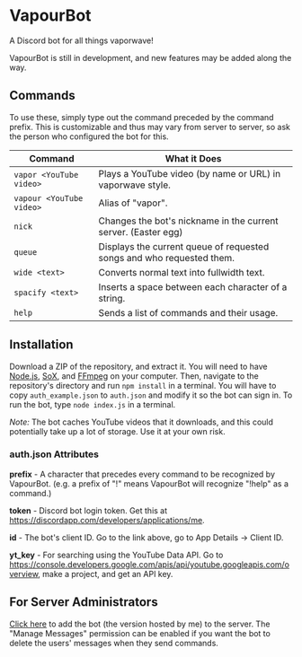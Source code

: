 # VapourBot

A Discord bot for all things vaporwave!

VapourBot is still in development, and new features may be added along the way.

## Commands

To use these, simply type out the command preceded by the command prefix. This is customizable and thus may vary from server to server, so ask the person who configured the bot for this.

Command                  | What it Does                                                         
------------------------ | ---------------------------------------------------------------------
`vapor <YouTube video>`  | Plays a YouTube video (by name or URL) in vaporwave style.           
`vapour <YouTube video>` | Alias of "vapor".                                                    
`nick`                   | Changes the bot's nickname in the current server. (Easter egg)       
`queue`                  | Displays the current queue of requested songs and who requested them.
`wide <text>`            | Converts normal text into fullwidth text.                            
`spacify <text>`         | Inserts a space between each character of a string.                  
`help`                   | Sends a list of commands and their usage.                            

## Installation

Download a ZIP of the repository, and extract it. You will need to have [Node.js](https://nodejs.org/), [SoX](http://sox.sourceforge.net/), and [FFmpeg](http://ffmpeg.org/) on your computer. Then, navigate to the repository's directory and run `npm install` in a terminal. You will have to copy `auth_example.json` to `auth.json` and modify it so the bot can sign in. To run the bot, type `node index.js` in a terminal.

*Note:* The bot caches YouTube videos that it downloads, and this could potentially take up a lot of storage. Use it at your own risk.

### auth.json Attributes

**prefix** - A character that precedes every command to be recognized by VapourBot. (e.g. a prefix of "!" means VapourBot will recognize "!help" as a command.)

**token** - Discord bot login token. Get this at <https://discordapp.com/developers/applications/me>.

**id** - The bot's client ID. Go to the link above, go to App Details -> Client ID.

**yt_key** - For searching using the YouTube Data API. Go to <https://console.developers.google.com/apis/api/youtube.googleapis.com/overview>, make a project, and get an API key.

## For Server Administrators

[Click here](https://discordapp.com/oauth2/authorize?client_id=287064493584941057&scope=bot&permissions=8192) to add the bot (the version hosted by me) to the server. The "Manage Messages" permission can be enabled if you want the bot to delete the users' messages when they send commands.
